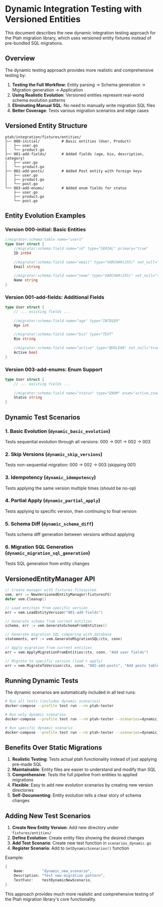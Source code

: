 # Dynamic Integration Testing with Versioned Entities

This document describes the new dynamic integration testing approach for the Ptah migration library, which uses versioned entity fixtures instead of pre-bundled SQL migrations.

## Overview

The dynamic testing approach provides more realistic and comprehensive testing by:

1. **Testing the Full Workflow**: Entity parsing → Schema generation → Migration generation → Application
2. **Using Realistic Evolution**: Versioned entities represent real-world schema evolution patterns
3. **Eliminating Manual SQL**: No need to manually write migration SQL files
4. **Better Coverage**: Tests various migration scenarios and edge cases

## Versioned Entity Structure

```
ptah/integration/fixtures/entities/
├── 000-initial/          # Basic entities (User, Product)
│   ├── user.go
│   └── product.go
├── 001-add-fields/       # Added fields (age, bio, description, category)
│   ├── user.go
│   └── product.go
├── 002-add-posts/        # Added Post entity with foreign keys
│   ├── user.go
│   ├── product.go
│   └── post.go
└── 003-add-enums/        # Added enum fields for status
    ├── user.go
    ├── product.go
    └── post.go
```

## Entity Evolution Examples

### Version 000-initial: Basic Entities
```go
//migrator:schema:table name="users"
type User struct {
    //migrator:schema:field name="id" type="SERIAL" primary="true"
    ID int64
    
    //migrator:schema:field name="email" type="VARCHAR(255)" not_null="true" unique="true"
    Email string
    
    //migrator:schema:field name="name" type="VARCHAR(255)" not_null="true"
    Name string
}
```

### Version 001-add-fields: Additional Fields
```go
type User struct {
    // ... existing fields ...
    
    //migrator:schema:field name="age" type="INTEGER"
    Age int
    
    //migrator:schema:field name="bio" type="TEXT"
    Bio string
    
    //migrator:schema:field name="active" type="BOOLEAN" not_null="true" default="true"
    Active bool
}
```

### Version 003-add-enums: Enum Support
```go
type User struct {
    // ... existing fields ...
    
    //migrator:schema:field name="status" type="ENUM" enum="active,inactive,suspended" not_null="true" default="active"
    Status string
}
```

## Dynamic Test Scenarios

### 1. Basic Evolution (`dynamic_basic_evolution`)
Tests sequential evolution through all versions: 000 → 001 → 002 → 003

### 2. Skip Versions (`dynamic_skip_versions`)
Tests non-sequential migration: 000 → 002 → 003 (skipping 001)

### 3. Idempotency (`dynamic_idempotency`)
Tests applying the same version multiple times (should be no-op)

### 4. Partial Apply (`dynamic_partial_apply`)
Tests applying to specific version, then continuing to final version

### 5. Schema Diff (`dynamic_schema_diff`)
Tests schema diff generation between versions without applying

### 6. Migration SQL Generation (`dynamic_migration_sql_generation`)
Tests SQL generation from entity changes

## VersionedEntityManager API

```go
// Create manager with fixtures filesystem
vem, err := NewVersionedEntityManager(fixturesFS)
defer vem.Cleanup()

// Load entities from specific version
err = vem.LoadEntityVersion("001-add-fields")

// Generate schema from current entities
schema, err := vem.GenerateSchemaFromEntities()

// Generate migration SQL comparing with database
statements, err := vem.GenerateMigrationSQL(ctx, conn)

// Apply migration from current entities
err = vem.ApplyMigrationFromEntities(ctx, conn, "Add user fields")

// Migrate to specific version (load + apply)
err = vem.MigrateToVersion(ctx, conn, "002-add-posts", "Add posts table")
```

## Running Dynamic Tests

The dynamic scenarios are automatically included in all test runs:

```bash
# Run all tests (includes dynamic scenarios)
docker-compose --profile test run --rm ptah-tester

# Run only dynamic scenarios
docker-compose --profile test run --rm ptah-tester --scenarios=dynamic_basic_evolution,dynamic_idempotency

# Run specific dynamic scenario
docker-compose --profile test run --rm ptah-tester --scenarios=dynamic_basic_evolution --databases=postgres
```

## Benefits Over Static Migrations

1. **Realistic Testing**: Tests actual ptah functionality instead of just applying pre-made SQL
2. **Maintainable**: Entity files are easier to understand and modify than SQL
3. **Comprehensive**: Tests the full pipeline from entities to applied migrations
4. **Flexible**: Easy to add new evolution scenarios by creating new version directories
5. **Self-Documenting**: Entity evolution tells a clear story of schema changes

## Adding New Test Scenarios

1. **Create New Entity Version**: Add new directory under `fixtures/entities/`
2. **Define Evolution**: Create entity files showing the desired changes
3. **Add Test Scenario**: Create new test function in `scenarios_dynamic.go`
4. **Register Scenario**: Add to `GetDynamicScenarios()` function

Example:
```go
{
    Name:        "dynamic_new_scenario",
    Description: "Test new migration pattern",
    TestFunc:    testDynamicNewScenario,
}
```

This approach provides much more realistic and comprehensive testing of the Ptah migration library's core functionality.
